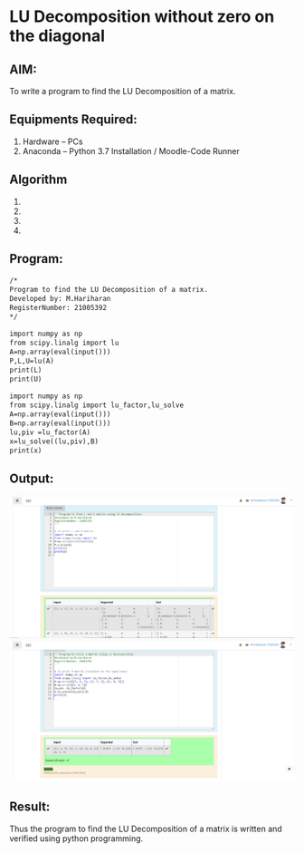 # LU Decomposition without zero on the diagonal

## AIM:
To write a program to find the LU Decomposition of a matrix.

## Equipments Required:
1. Hardware – PCs
2. Anaconda – Python 3.7 Installation / Moodle-Code Runner

## Algorithm
1. 
2. 
3. 
4. 

## Program:
```
/*
Program to find the LU Decomposition of a matrix.
Developed by: M.Hariharan
RegisterNumber: 21005392
*/
```
~~~
import numpy as np
from scipy.linalg import lu
A=np.array(eval(input()))
P,L,U=lu(A)
print(L)
print(U)
~~~
~~~
import numpy as np
from scipy.linalg import lu_factor,lu_solve
A=np.array(eval(input()))
B=np.array(eval(input()))
lu,piv =lu_factor(A)
x=lu_solve((lu,piv),B)
print(x)
~~~

## Output:
![lu decomposition](LU.png)
![lu decomposition solve](LUsolve.png)



## Result:
Thus the program to find the LU Decomposition of a matrix is written and verified using python programming.

